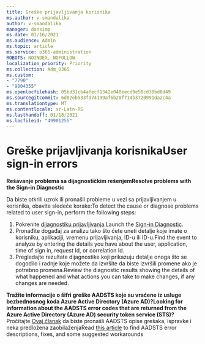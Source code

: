 ```yaml
---
title: Greške prijavljivanja korisnika
ms.author: v-smandalika
author: v-smandalika
manager: dansimp
ms.date: 01/16/2021
ms.audience: Admin
ms.topic: article
ms.service: o365-administration
ROBOTS: NOINDEX, NOFOLLOW
localization_priority: Priority
ms.collection: Adm_O365
ms.custom:
- "7790"
- "9004355"
ms.openlocfilehash: 05bd31cb4afecf1342e040eecd9e58cd38bd8d49
ms.sourcegitcommit: 6d02eb533fd74199af6b20f714b3720991da2c4a
ms.translationtype: MT
ms.contentlocale: sr-Latn-RS
ms.lasthandoff: 01/18/2021
ms.locfileid: "49901255"
---
```

# <a name="user-sign-in-errors"></a><span data-ttu-id="e4fec-102">Greške prijavljivanja korisnika</span><span class="sxs-lookup"><span data-stu-id="e4fec-102">User sign-in errors</span></span>

<span data-ttu-id="e4fec-103">**Rešavanje problema sa dijagnostičkim rešenjem**</span><span class="sxs-lookup"><span data-stu-id="e4fec-103">**Resolve problems with the Sign-in Diagnostic**</span></span>

<span data-ttu-id="e4fec-104">Da biste otkrili uzrok ili pronašli probleme u vezi sa prijavljivanjem u korisnika, obavite sledeće korake:</span><span class="sxs-lookup"><span data-stu-id="e4fec-104">To detect the cause or diagnose problems related to user sign-in, perform the following steps:</span></span>

1. <span data-ttu-id="e4fec-105">Pokrenite [dijagnostiku prijavljivanja](https://ms.portal.azure.com/#blade/Microsoft_AAD_IAM/ActiveDirectoryMenuBlade/diagnose/symptomId/ms_aad_dxp_signin_caDiagnoseAndSolveSummarySymptom).</span><span class="sxs-lookup"><span data-stu-id="e4fec-105">Launch the [Sign-in Diagnostic](https://ms.portal.azure.com/#blade/Microsoft_AAD_IAM/ActiveDirectoryMenuBlade/diagnose/symptomId/ms_aad_dxp_signin_caDiagnoseAndSolveSummarySymptom).</span></span>
2. <span data-ttu-id="e4fec-106">Pronađite događaj za analizu tako što ćete uneti detalje koje imate o korisniku, aplikaciji, vremenu prijavljivanja, ID-u ili ID-u.</span><span class="sxs-lookup"><span data-stu-id="e4fec-106">Find the event to analyze by entering the details you have about the user, application, time of sign in, request Id, or correlation Id.</span></span>
3. <span data-ttu-id="e4fec-107">Pregledajte rezultate dijagnostike koji prikazuju detalje onoga što se dogodilo i radnje koje možete da izvršite da biste izvršili promene ako je potrebno promena.</span><span class="sxs-lookup"><span data-stu-id="e4fec-107">Review the diagnostic results showing the details of what happened and what actions you can take to make changes, if any changes are needed.</span></span>

<span data-ttu-id="e4fec-108">**Tražite informacije o šifri greške AADSTS koje su vraćene iz usluge bezbednosnog koda Azure Active Directory (Azure AD)?**</span><span class="sxs-lookup"><span data-stu-id="e4fec-108">**Looking for information about the AADSTS error codes that are returned from the Azure Active Directory (Azure AD) security token service (STS)?**</span></span> <span data-ttu-id="e4fec-109">Pročitajte [Ovaj članak](https://docs.microsoft.com/azure/active-directory/develop/reference-aadsts-error-codes) da biste pronašli AADSTS opise grešaka, ispravke i neka predložena zaobilaženja</span><span class="sxs-lookup"><span data-stu-id="e4fec-109">Read [this article](https://docs.microsoft.com/azure/active-directory/develop/reference-aadsts-error-codes) to find AADSTS error descriptions, fixes, and some suggested workarounds</span></span>